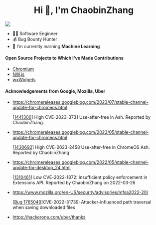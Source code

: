 <h1 align="center">Hi 👋, I'm ChaobinZhang</h1>

![](https://komarev.com/ghpvc/?username=zhchbin&color=blue&label=Profile%20views&style=flat)

- 👨‍💻 Software Engineer 
- 💰 Bug Bounty Hunter
- 🌱 I’m currently learning **Machine Learning**

#### Open Source Projects to Which I've Made Contributions

- [Chromium](https://source.chromium.org/chromium/chromium/src/+/main:AUTHORS)
- [NW.js](https://github.com/nwjs/nw.js/graphs/contributors)
- [wxWidgets](https://github.com/wxWidgets/wxWidgets/blob/97546a6f0cf941ce94b42a27b23f51e224c8e54e/samples/taskbarbutton/taskbarbutton.cpp#L4)

#### Acknowledgements from Google, Mozilla, Uber

- https://chromereleases.googleblog.com/2023/07/stable-channel-update-for-chromeos.html

    [[1441306](https://bugs.chromium.org/p/chromium/issues/detail?id=1441306)] High CVE-2023-3731 Use-after-free in Ash. Reported by ChaobinZhang.

- https://chromereleases.googleblog.com/2023/05/stable-channel-update-for-chromeos.html

    [[1430692](https://bugs.chromium.org/p/chromium/issues/detail?id=1430692)] High CVE-2023-2458 Use-after-free in ChromeOS Ash. Reported by ChaobinZhang

- https://chromereleases.googleblog.com/2022/05/stable-channel-update-for-desktop_24.html

    [[1310461](https://bugs.chromium.org/p/chromium/issues/detail?id=1310461)] Low CVE-2022-1872: Insufficient policy enforcement in Extensions API. Reported by ChaobinZhang on 2022-03-26

- https://www.mozilla.org/en-US/security/advisories/mfsa2022-20/

    [[Bug 1765049](https://bugzilla.mozilla.org/show_bug.cgi?id=1765049)]CVE-2022-31739: Attacker-influenced path traversal when saving downloaded files

- https://hackerone.com/uber/thanks
